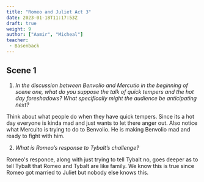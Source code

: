 ```yaml
---
title: "Romeo and Juliet Act 3"
date: 2023-01-18T11:17:53Z
draft: true
weight: 9
author: ["Aamir", "Micheal"]
teacher:
 - Basenback
---
```


## Scene 1

1. *In the discussion between Benvolio and Mercutio in the beginning of scene one, what do you suppose the talk of quick tempers and the hot day foreshadows?  What specifically might the audience be anticipating next?*

Think about what people do when they have quick tempers. Since its a hot day everyone is kinda mad and just wants to let there anger out. Also notice what Mercuito is trying to do to Benvolio. He is making Benvolio mad and ready to fight with him.

2. *What is Romeo’s response to Tybalt’s challenge?*

Romeo's responce, along with just trying to tell Tybalt no, goes deeper as to tell Tybalt that Romeo and Tybalt are like family. We know this is true since Romeo got married to Juliet but nobody else knows this.